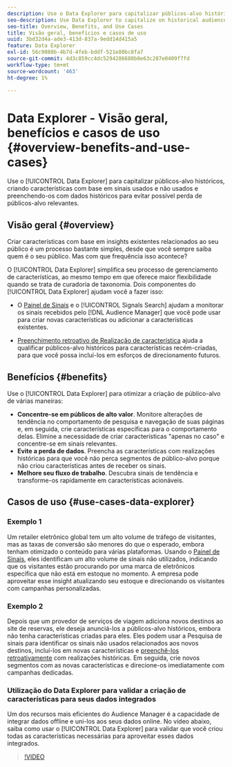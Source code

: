 ```yaml
---
description: Use o Data Explorer para capitalizar públicos-alvo históricos, criando características com base em sinais usados e não usados e preenchendo-os com dados históricos para evitar a possível perda de públicos-alvo relevantes.
seo-description: Use Data Explorer to capitalize on historical audiences by building traits based on used and unused signals, and backfilling them with historical data to avoid potential loss of relevant audiences.
seo-title: Overview, Benefits, and Use Cases
title: Visão geral, benefícios e casos de uso
uuid: 3bd32d4a-ade3-413d-837a-9edd14d415a5
feature: Data Explorer
exl-id: 56c9080b-4b7d-4feb-bddf-521e80bc8fa7
source-git-commit: 4d3c859cc4dc5294286680b0e63c287e0409f7fd
workflow-type: tm+mt
source-wordcount: '463'
ht-degree: 1%

---
```


# Data Explorer - Visão geral, benefícios e casos de uso {#overview-benefits-and-use-cases}

Use o [!UICONTROL Data Explorer] para capitalizar públicos-alvo históricos, criando características com base em sinais usados e não usados e preenchendo-os com dados históricos para evitar possível perda de públicos-alvo relevantes.

## Visão geral {#overview}

Criar características com base em insights existentes relacionados ao seu público é um processo bastante simples, desde que você sempre saiba quem é o seu público. Mas com que frequência isso acontece?

O [!UICONTROL Data Explorer] simplifica seu processo de gerenciamento de características, ao mesmo tempo em que oferece maior flexibilidade quando se trata de curadoria de taxonomia. Dois componentes do [!UICONTROL Data Explorer] ajudam você a fazer isso:

* O [Painel de Sinais](../../features/data-explorer/data-explorer-signals-dashboard.md) e o [!UICONTROL Signals Search] ajudam a monitorar os sinais recebidos pelo [!DNL Audience Manager] que você pode usar para criar novas características ou adicionar a características existentes.

* [Preenchimento retroativo de Realização de característica](../../features/data-explorer/data-explorer-trait-backfill.md) ajuda a qualificar públicos-alvo históricos para características recém-criadas, para que você possa incluí-los em esforços de direcionamento futuros.

## Benefícios {#benefits}

Use o [!UICONTROL Data Explorer] para otimizar a criação de público-alvo de várias maneiras:

* **Concentre-se em públicos de alto valor**. Monitore alterações de tendência no comportamento de pesquisa e navegação de suas páginas e, em seguida, crie características específicas para o comportamento delas. Elimine a necessidade de criar características &quot;apenas no caso&quot; e concentre-se em sinais relevantes.
* **Evite a perda de dados**. Preencha as características com realizações históricas para que você não perca segmentos de público-alvo porque não criou características antes de receber os sinais.
* **Melhore seu fluxo de trabalho**. Descubra sinais de tendência e transforme-os rapidamente em características acionáveis.

## Casos de uso {#use-cases-data-explorer}

### Exemplo 1

Um retailer eletrônico global tem um alto volume de tráfego de visitantes, mas as taxas de conversão são menores do que o esperado, embora tenham otimizado o conteúdo para várias plataformas. Usando o [Painel de Sinais](../../features/data-explorer/data-explorer-signals-dashboard.md), eles identificam um alto volume de sinais não utilizados, indicando que os visitantes estão procurando por uma marca de eletrônicos específica que não está em estoque no momento. A empresa pode aproveitar esse insight atualizando seu estoque e direcionando os visitantes com campanhas personalizadas.

### Exemplo 2

Depois que um provedor de serviços de viagem adiciona novos destinos ao site de reservas, ele deseja anunciá-los a públicos-alvo históricos, embora não tenha características criadas para eles. Eles podem usar a Pesquisa de sinais para identificar os sinais não usados relacionados aos novos destinos, incluí-los em novas características e [preenchê-los retroativamente](../../features/data-explorer/data-explorer-trait-backfill.md) com realizações históricas. Em seguida, crie novos segmentos com as novas características e direcione-os imediatamente com campanhas dedicadas.

### Utilização do Data Explorer para validar a criação de características para seus dados integrados

Um dos recursos mais eficientes do Audience Manager é a capacidade de integrar dados offline e uni-los aos seus dados online. No vídeo abaixo, saiba como usar o [!UICONTROL Data Explorer] para validar que você criou todas as características necessárias para aproveitar esses dados integrados.

>[!VIDEO](https://video.tv.adobe.com/v/30834?captions=por_br)
